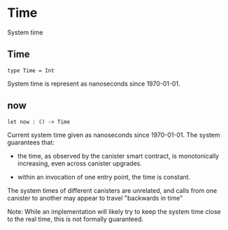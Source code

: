 # Time

System time

## Time

``` motoko
type Time = Int
```

System time is represent as nanoseconds since 1970-01-01.

## now

``` motoko
let now : () -> Time
```

Current system time given as nanoseconds since 1970-01-01. The system guarantees that:

-   the time, as observed by the canister smart contract, is monotonically increasing, even across canister upgrades.

-   within an invocation of one entry point, the time is constant.

The system times of different canisters are unrelated, and calls from one canister to another may appear to travel "backwards in time"

Note: While an implementation will likely try to keep the system time close to the real time, this is not formally guaranteed.
